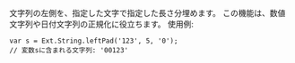 文字列の左側を、指定した文字で指定した長さ分埋めます。 この機能は、数値文字列や日付文字列の正規化に役立ちます。 使用例:

    var s = Ext.String.leftPad('123', 5, '0');
    // 変数sに含まれる文字列: '00123'

